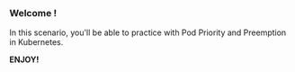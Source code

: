 
<br>

### Welcome !

In this scenario, you'll be able to practice with Pod Priority and Preemption in Kubernetes.

**ENJOY!**
